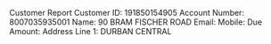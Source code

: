 Customer Report
Customer ID: 191850154905
Account Number: 8007035935001
Name: 90 BRAM FISCHER ROAD
Email: 
Mobile: 
Due Amount: 
Address Line 1: DURBAN CENTRAL
